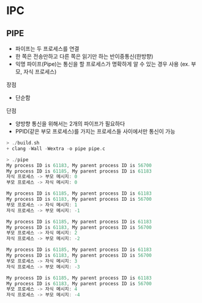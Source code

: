 # IPC

## PIPE 
- 파이프는 두 프로세스를 연결
- 한 쪽은 전송만하고 다른 쪽은 읽기만 하는 반이중통신(한방향)
- 익명 파이프(Pipe)는 통신을 할 프로세스가 명확하게 알 수 있는 경우 사용 (ex. 부모, 자식 프로세스)


장점
- 단순함

단점 
- 양방향 통신을 위해서는 2개의 파이프가 필요하다
- PPID(같은 부모 프로세스)를 가지는 프로세스들 사이에서만 통신이 가능
```c
> ./build.sh
+ clang -Wall -Wextra -o pipe pipe.c

> ./pipe
My process ID is 61183, My parent process ID is 56700
My process ID is 61185, My parent process ID is 61183
자식 프로세스 -> 부모 메시지: 0
부모 프로세스 -> 자식 메시지: 0

My process ID is 61185, My parent process ID is 61183
My process ID is 61183, My parent process ID is 56700
부모 프로세스 -> 자식 메시지: 1
자식 프로세스 -> 부모 메시지: -1

My process ID is 61185, My parent process ID is 61183
My process ID is 61183, My parent process ID is 56700
부모 프로세스 -> 자식 메시지: 2
자식 프로세스 -> 부모 메시지: -2

My process ID is 61185, My parent process ID is 61183
My process ID is 61183, My parent process ID is 56700
부모 프로세스 -> 자식 메시지: 3
자식 프로세스 -> 부모 메시지: -3

My process ID is 61185, My parent process ID is 61183
My process ID is 61183, My parent process ID is 56700
부모 프로세스 -> 자식 메시지: 4
자식 프로세스 -> 부모 메시지: -4
```